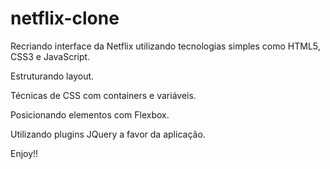 # netflix-clone
Recriando interface da Netflix utilizando tecnologias simples como HTML5, CSS3 e JavaScript. 

Estruturando layout.

Técnicas de CSS com containers e variáveis.

Posicionando elementos com Flexbox.

Utilizando plugins JQuery a favor da aplicação.


Enjoy!!
